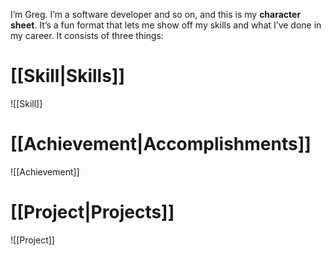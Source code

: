 I’m Greg. I’m a software developer and so on, and this is my **character sheet**. It’s a fun format that lets me show off my skills and what I’ve done in my career. It consists of three things:
# [[Skill|Skills]]
![[Skill]]
# [[Achievement|Accomplishments]]
![[Achievement]]
# [[Project|Projects]]
![[Project]]

